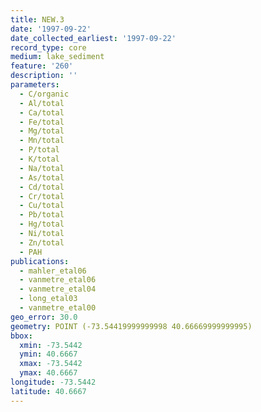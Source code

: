 ```yaml
---
title: NEW.3
date: '1997-09-22'
date_collected_earliest: '1997-09-22'
record_type: core
medium: lake_sediment
feature: '260'
description: ''
parameters:
  - C/organic
  - Al/total
  - Ca/total
  - Fe/total
  - Mg/total
  - Mn/total
  - P/total
  - K/total
  - Na/total
  - As/total
  - Cd/total
  - Cr/total
  - Cu/total
  - Pb/total
  - Hg/total
  - Ni/total
  - Zn/total
  - PAH
publications:
  - mahler_etal06
  - vanmetre_etal06
  - vanmetre_etal04
  - long_etal03
  - vanmetre_etal00
geo_error: 30.0
geometry: POINT (-73.54419999999998 40.66669999999995)
bbox:
  xmin: -73.5442
  ymin: 40.6667
  xmax: -73.5442
  ymax: 40.6667
longitude: -73.5442
latitude: 40.6667
---
```

